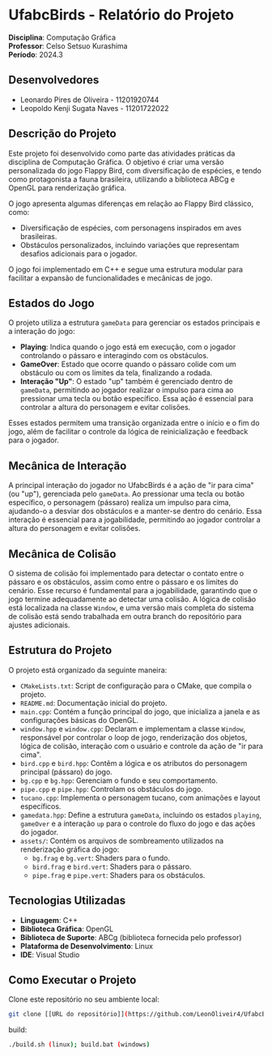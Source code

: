 # UfabcBirds - Relatório do Projeto

**Disciplina**: Computação Gráfica  
**Professor**: Celso Setsuo Kurashima  
**Período**: 2024.3  

## Desenvolvedores
- Leonardo Pires de Oliveira - 11201920744
- Leopoldo Kenji Sugata Naves - 11201722022

## Descrição do Projeto
Este projeto foi desenvolvido como parte das atividades práticas da disciplina de Computação Gráfica. O objetivo é criar uma versão personalizada do jogo Flappy Bird, com diversificação de espécies, e tendo como protagonista a fauna brasileira, utilizando a biblioteca ABCg e OpenGL para renderização gráfica.

O jogo apresenta algumas diferenças em relação ao Flappy Bird clássico, como:
- Diversificação de espécies, com personagens inspirados em aves brasileiras.
- Obstáculos personalizados, incluindo variações que representam desafios adicionais para o jogador.

O jogo foi implementado em C++ e segue uma estrutura modular para facilitar a expansão de funcionalidades e mecânicas de jogo.

## Estados do Jogo
O projeto utiliza a estrutura `gameData` para gerenciar os estados principais e a interação do jogo:
- **Playing**: Indica quando o jogo está em execução, com o jogador controlando o pássaro e interagindo com os obstáculos.
- **GameOver**: Estado que ocorre quando o pássaro colide com um obstáculo ou com os limites da tela, finalizando a rodada.
- **Interação "Up"**: O estado "up" também é gerenciado dentro de `gameData`, permitindo ao jogador realizar o impulso para cima ao pressionar uma tecla ou botão específico. Essa ação é essencial para controlar a altura do personagem e evitar colisões.

Esses estados permitem uma transição organizada entre o início e o fim do jogo, além de facilitar o controle da lógica de reinicialização e feedback para o jogador.

## Mecânica de Interação
A principal interação do jogador no UfabcBirds é a ação de "ir para cima" (ou "up"), gerenciada pelo `gameData`. Ao pressionar uma tecla ou botão específico, o personagem (pássaro) realiza um impulso para cima, ajudando-o a desviar dos obstáculos e a manter-se dentro do cenário. Essa interação é essencial para a jogabilidade, permitindo ao jogador controlar a altura do personagem e evitar colisões.

## Mecânica de Colisão
O sistema de colisão foi implementado para detectar o contato entre o pássaro e os obstáculos, assim como entre o pássaro e os limites do cenário. Esse recurso é fundamental para a jogabilidade, garantindo que o jogo termine adequadamente ao detectar uma colisão. A lógica de colisão está localizada na classe `Window`, e uma versão mais completa do sistema de colisão está sendo trabalhada em outra branch do repositório para ajustes adicionais.

## Estrutura do Projeto
O projeto está organizado da seguinte maneira:

- `CMakeLists.txt`: Script de configuração para o CMake, que compila o projeto.
- `README.md`: Documentação inicial do projeto.
- `main.cpp`: Contém a função principal do jogo, que inicializa a janela e as configurações básicas do OpenGL.
- `window.hpp` e `window.cpp`: Declaram e implementam a classe `Window`, responsável por controlar o loop de jogo, renderização dos objetos, lógica de colisão, interação com o usuário e controle da ação de "ir para cima".
- `bird.cpp` e `bird.hpp`: Contêm a lógica e os atributos do personagem principal (pássaro) do jogo.
- `bg.cpp` e `bg.hpp`: Gerenciam o fundo e seu comportamento.
- `pipe.cpp` e `pipe.hpp`: Controlam os obstáculos do jogo.
- `tucano.cpp`: Implementa o personagem tucano, com animações e layout específicos.
- `gamedata.hpp`: Define a estrutura `gameData`, incluindo os estados `playing`, `gameOver` e a interação `up` para o controle do fluxo do jogo e das ações do jogador.
- `assets/`: Contém os arquivos de sombreamento utilizados na renderização gráfica do jogo:
  - `bg.frag` e `bg.vert`: Shaders para o fundo.
  - `bird.frag` e `bird.vert`: Shaders para o pássaro.
  - `pipe.frag` e `pipe.vert`: Shaders para os obstáculos.

## Tecnologias Utilizadas
- **Linguagem**: C++
- **Biblioteca Gráfica**: OpenGL
- **Biblioteca de Suporte**: ABCg (biblioteca fornecida pelo professor)
- **Plataforma de Desenvolvimento**: Linux
- **IDE**: Visual Studio

## Como Executar o Projeto
Clone este repositório no seu ambiente local:
```bash
git clone [[URL do repositório]](https://github.com/LeonOliveir4/UfabcBirds_2D/tree/CenarioInicial_FlappyBird)
```
build:
```bash
./build.sh (linux); build.bat (windows)
```

